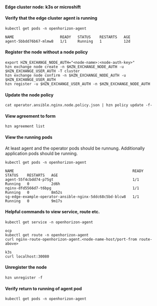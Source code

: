 #### Edge cluster node: k3s or microshift
 
#### Verify that the edge cluster agent is running
```
kubectl get pods -n openhorizon-agent

NAME                     READY   STATUS    RESTARTS   AGE
agent-5bbdd76b67-mlmw8   1/1     Running   1          12d
```

#### Register the node without a node policy

```
export HZN_EXCHANGE_NODE_AUTH="<node-name>:<node-auth-key>"
hzn exchange node create -n $HZN_EXCHANGE_NODE_AUTH -u $HZN_EXCHANGE_USER_AUTH -T cluster
hzn exchange node confirm -n $HZN_EXCHANGE_NODE_AUTH -u $HZN_EXCHANGE_USER_AUTH
hzn register -u $HZN_EXCHANGE_USER_AUTH -n $HZN_EXCHANGE_NODE_AUTH
```

#### Update the node policy 
```
cat operator.ansible.nginx.node.policy.json | hzn policy update -f-
```

#### View agreement to form 
```
hzn agreement list
```

#### View the running pods
At least agent and the operator pods should be runnung. Additionally application pods should be running.  
```
kubectl get pods -n openhorizon-agent

NAME                                                      READY   STATUS    RESTARTS   AGE
agent-55f4cbdd74-p75gt                                    1/1     Running   0          2d6h
nginx-dfd5566d7-t6bpg                                     1/1     Running   0          8m52s
sg-edge-example-operator-ansible-nginx-5ddc68c5bd-blcw8   1/1     Running   0          9m17s
```

#### Helpful commands to view service, route etc.
```
kubectl get service -n openhorizon-agent

ocp
kubectl get route -n openhorizon-agent
curl nginx-route-openhorizon-agent.<node-name-host/port-from route-above>

k3s
curl localhost:30080
```

#### Unregister the node 
```
hzn unregister -f
```
#### Verify return to running of agent pod
```
kubectl get pods -n openhorizon-agent
```

